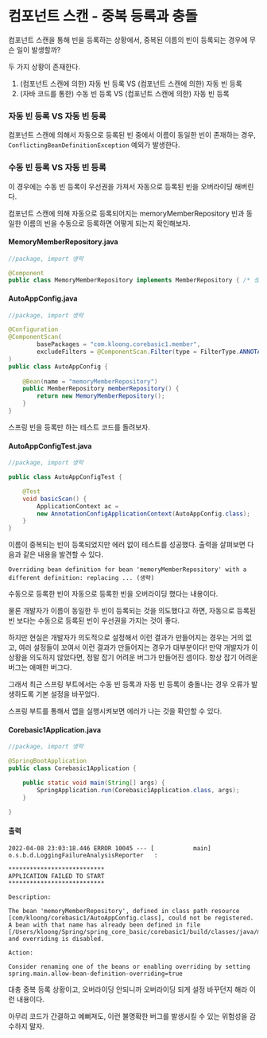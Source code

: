 # 컴포넌트 스캔 - 중복 등록과 충돌
컴포넌트 스캔을 통해 빈을 등록하는 상황에서, 중복된 이름의 빈이 등록되는 경우에 무슨 일이 발생할까?

두 가지 상황이 존재한다.
1. (컴포넌트 스캔에 의한) 자동 빈 등록 VS (컴포넌트 스캔에 의한) 자동 빈 등록
2. (자바 코드를 통한) 수동 빈 등록 VS (컴포넌트 스캔에 의한) 자동 빈 등록

### 자동 빈 등록 VS 자동 빈 등록
컴포넌트 스캔에 의해서 자동으로 등록된 빈 중에서 이름이 동일한 빈이 존재하는 경우, `ConflictingBeanDefinitionException` 예외가 발생한다.

### 수동 빈 등록 VS 자동 빈 등록
이 경우에는 수동 빈 등록이 우선권을 가져서 자동으로 등록된 빈을 오버라이딩 해버린다.

컴포넌트 스캔에 의해 자동으로 등록되어지는 memoryMemberRepository 빈과 동일한 이름의 빈을 수동으로 등록하면 어떻게 되는지 확인해보자.

#### MemoryMemberRepository.java
```Java
//package, import 생략

@Component
public class MemoryMemberRepository implements MemberRepository { /* 생략 */ }
```

#### AutoAppConfig.java
```Java
//package, import 생략

@Configuration
@ComponentScan(
        basePackages = "com.kloong.corebasic1.member",
        excludeFilters = @ComponentScan.Filter(type = FilterType.ANNOTATION, classes = Configuration.class)
)
public class AutoAppConfig {
    
    @Bean(name = "memoryMemberRepository")
    public MemberRepository memberRepository() {
        return new MemoryMemberRepository();
    }
}
```

스프링 빈을 등록만 하는 테스트 코드를 돌려보자.

#### AutoAppConfigTest.java
```Java
//package, import 생략

public class AutoAppConfigTest {

    @Test
    void basicScan() {
        ApplicationContext ac =
        new AnnotationConfigApplicationContext(AutoAppConfig.class);
    }
}
```

이름이 중복되는 빈이 등록되었지만 에러 없이 테스트를 성공했다. 출력을 살펴보면 다음과 같은 내용을 발견할 수 있다.

```
Overriding bean definition for bean 'memoryMemberRepository' with a different definition: replacing ... (생략)
```

수동으로 등록한 빈이 자동으로 등록한 빈을 오버라이딩 했다는 내용이다.

물론 개발자가 이름이 동일한 두 빈이 등록되는 것을 의도했다고 하면, 자동으로 등록된 빈 보다는 수동으로 등록된 빈이 우선권을 가지는 것이 좋다.

하지만 현실은 개발자가 의도적으로 설정해서 이런 결과가 만들어지는 경우는 거의 없고, 여러 설정들이 꼬여서 이런 결과가 만들어지는 경우가 대부분이다! 만약 개발자가 이 상황을 의도하지 않았다면, 정말 잡기 어려운 버그가 만들어진 셈이다. 항상 잡기 어려운 버그는 애매한 버그다.

그래서 최근 스프링 부트에서는 수동 빈 등록과 자동 빈 등록이 충돌나는 경우 오류가 발생하도록 기본 설정을 바꾸었다.

스프링 부트를 통해서 앱을 실행시켜보면 에러가 나는 것을 확인할 수 있다.

#### Corebasic1Application.java
```Java
//package, import 생략

@SpringBootApplication
public class Corebasic1Application {

    public static void main(String[] args) {
        SpringApplication.run(Corebasic1Application.class, args);
    }

}
```

#### 출력
```
2022-04-08 23:03:18.446 ERROR 10045 --- [           main] o.s.b.d.LoggingFailureAnalysisReporter   : 

***************************
APPLICATION FAILED TO START
***************************

Description:

The bean 'memoryMemberRepository', defined in class path resource [com/kloong/corebasic1/AutoAppConfig.class], could not be registered. A bean with that name has already been defined in file [/Users/kloong/Spring/spring_core_basic/corebasic1/build/classes/java/main/com/kloong/corebasic1/member/MemoryMemberRepository.class] and overriding is disabled.

Action:

Consider renaming one of the beans or enabling overriding by setting spring.main.allow-bean-definition-overriding=true
```

대충 중복 등록 상황이고, 오버라이딩 안되니까 오버라이딩 되게 설정 바꾸던지 해라 이런 내용이다.

아무리 코드가 간결하고 예뻐져도, 이런 불명확한 버그를 발생시킬 수 있는 위험성을 감수하지 말자.